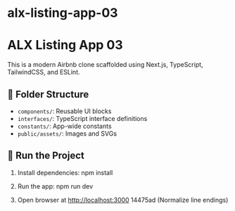 # alx-listing-app-03

# ALX Listing App 03

This is a modern Airbnb clone scaffolded using Next.js, TypeScript, TailwindCSS, and ESLint.

## 📁 Folder Structure

- `components/`: Reusable UI blocks
- `interfaces/`: TypeScript interface definitions
- `constants/`: App-wide constants
- `public/assets/`: Images and SVGs

## 🚀 Run the Project

1. Install dependencies:
   npm install

2. Run the app:
   npm run dev

3. Open browser at [http://localhost:3000](http://localhost:3000)
   14475ad (Normalize line endings)
